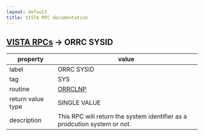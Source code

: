 ```yaml
---
layout: default
title: VISTA RPC documentation
---
```




## [VISTA RPCs](TableOfContent.md) &#8594; ORRC SYSID 

 property | value 
--- | --- 
 label | ORRC SYSID
 tag | SYS
 routine | [ORRCLNP](http://code.osehra.org/dox/Routine_ORRCLNP_source.html)
 return value type | SINGLE VALUE
 description | This RPC will return the system identifier as a prodcution system or not.